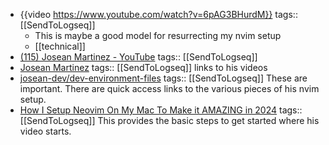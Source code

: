 - {{video https://www.youtube.com/watch?v=6pAG3BHurdM}}
  tags:: [[SendToLogseq]]
	- This is maybe a good model for resurrecting my nvim setup
	- [[technical]]
- [(115) Josean Martinez - YouTube](https://www.youtube.com/@joseanmartinez)
  tags:: [[SendToLogseq]]
- [Josean Martinez](https://www.josean.com/)
  tags:: [[SendToLogseq]] links to his videos
- [josean-dev/dev-environment-files](https://github.com/josean-dev/dev-environment-files?tab=readme-ov-file)
  tags:: [[SendToLogseq]] These are important. There are quick access links to the various pieces of his nvim setup.
- [How I Setup Neovim On My Mac To Make it AMAZING in 2024](https://www.josean.com/posts/how-to-setup-neovim-2024)
  tags:: [[SendToLogseq]] This provides the basic steps to get started where his video starts.